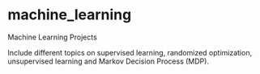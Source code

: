 # machine_learning
Machine Learning Projects

Include different topics on supervised learning, randomized optimization, unsupervised learning and Markov Decision Process (MDP). 
